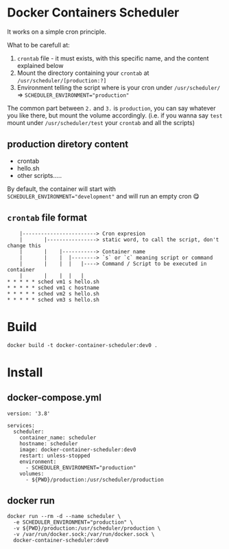 # Docker Containers Scheduler

It works on a simple cron principle.

What to be carefull at:
1. `crontab` file - it must exists, with this specific name, and the content explained below
2. Mount the directory containing your `crontab` at `/usr/scheduler/[production:?]`
3. Environment telling the script where is your cron under `/usr/scheduler/` => `SCHEDULER_ENVIRONMENT="production"`

The common part between `2.` and `3.` is `production`, you can say whatever you like there, but mount the volume accordingly. (i.e. if you wanna say `test` mount under `/usr/scheduler/test` your `crontab` and all the scripts)

## production diretory content

- crontab
- hello.sh
- other scripts.....


By default, the container will start with `SCHEDULER_ENVIRONMENT="development"` and will run an empty cron 😋

## `crontab` file format
```
    |------------------------> Cron expresion
    |       |----------------> static word, to call the script, don't change this
    |       |    |-----------> Container name
    |       |    |  |--------> `s` or `c` meaning script or command
    |       |    |  |   |----> Command / Script to be executed in container
    |       |    |  |   |
* * * * * sched vm1 s hello.sh
* * * * * sched vm1 c hostname
* * * * * sched vm2 s hello.sh
* * * * * sched vm3 s hello.sh
```


# Build

`docker build -t docker-container-scheduler:dev0 .`


# Install

## docker-compose.yml
```
version: '3.8'

services:
  scheduler:
    container_name: scheduler
    hostname: scheduler
    image: docker-container-scheduler:dev0
    restart: unless-stopped
    environment:
      - SCHEDULER_ENVIRONMENT="production"
    volumes:
      - ${PWD}/production:/usr/scheduler/production
```

## docker run

```
docker run --rm -d --name scheduler \
  -e SCHEDULER_ENVIRONMENT="production" \
  -v ${PWD}/production:/usr/scheduler/production \
  -v /var/run/docker.sock:/var/run/docker.sock \
  docker-container-scheduler:dev0
```
